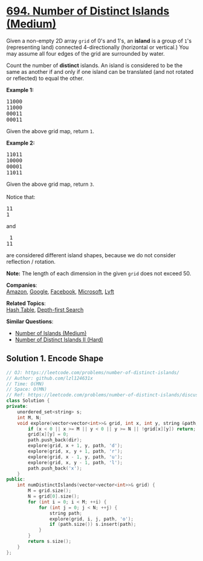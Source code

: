 # [694. Number of Distinct Islands (Medium)](https://leetcode.com/problems/number-of-distinct-islands/)

<p>Given a non-empty 2D array <code>grid</code> of 0's and 1's, an <b>island</b> is a group of <code>1</code>'s (representing land) connected 4-directionally (horizontal or vertical.)  You may assume all four edges of the grid are surrounded by water.</p>

<p>Count the number of <b>distinct</b> islands.  An island is considered to be the same as another if and only if one island can be translated (and not rotated or reflected) to equal the other.</p>

<p><b>Example 1:</b><br>
</p><pre>11000
11000
00011
00011
</pre>
Given the above grid map, return <code>1</code>.
<p></p>

<p><b>Example 2:</b><br>
</p><pre>11011
10000
00001
11011</pre>
Given the above grid map, return <code>3</code>.<br><br>
Notice that:
<pre>11
1
</pre>
and
<pre> 1
11
</pre>
are considered different island shapes, because we do not consider reflection / rotation.
<p></p>

<p><b>Note:</b>
The length of each dimension in the given <code>grid</code> does not exceed 50.
</p>

**Companies**:  
[Amazon](https://leetcode.com/company/amazon), [Google](https://leetcode.com/company/google), [Facebook](https://leetcode.com/company/facebook), [Microsoft](https://leetcode.com/company/microsoft), [Lyft](https://leetcode.com/company/lyft)

**Related Topics**:  
[Hash Table](https://leetcode.com/tag/hash-table/), [Depth-first Search](https://leetcode.com/tag/depth-first-search/)

**Similar Questions**:
* [Number of Islands (Medium)](https://leetcode.com/problems/number-of-islands/)
* [Number of Distinct Islands II (Hard)](https://leetcode.com/problems/number-of-distinct-islands-ii/)

## Solution 1. Encode Shape

```cpp
// OJ: https://leetcode.com/problems/number-of-distinct-islands/
// Author: github.com/lzl124631x
// Time: O(MN)
// Space: O(MN)
// Ref: https://leetcode.com/problems/number-of-distinct-islands/discuss/194673/C%2B%2B-easy-to-understand
class Solution {
private:
    unordered_set<string> s;
    int M, N;
    void explore(vector<vector<int>>& grid, int x, int y, string &path, char dir) {
        if (x < 0 || x >= M || y < 0 || y >= N || !grid[x][y]) return;
        grid[x][y] = 0;
        path.push_back(dir);
        explore(grid, x + 1, y, path, 'd');
        explore(grid, x, y + 1, path, 'r');
        explore(grid, x - 1, y, path, 'u');
        explore(grid, x, y - 1, path, 'l');
        path.push_back('x');
    }
public:
    int numDistinctIslands(vector<vector<int>>& grid) {
        M = grid.size();
        N = grid[0].size();
        for (int i = 0; i < M; ++i) {
            for (int j = 0; j < N; ++j) {
                string path;
                explore(grid, i, j, path, 'o');
                if (path.size()) s.insert(path);
            }
        }
        return s.size();
    }
};
```